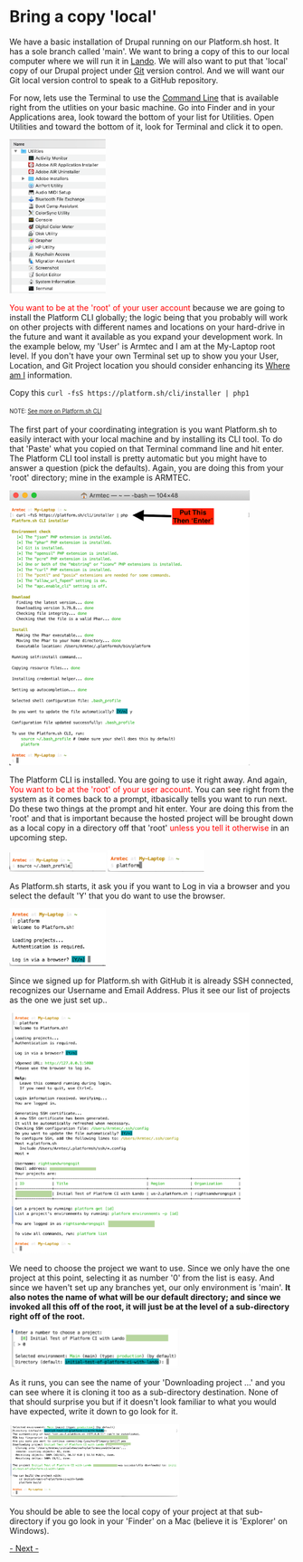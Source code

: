 
# Bring a copy 'local'

We have a basic installation of Drupal running on our Platform.sh host.  It has a sole branch called 'main'.   We want to bring a copy of this to our local computer where we will run it in [Lando](../book/lando.html).  We will also want to put that 'local' copy of our Drupal project under [Git](../book/gitbasics.md) version control.  And we will want our Git local version control to speak to a GitHub repository.

For now, lets use the Terminal to use the [Command Line](../book/cheats.md#Terminal-Command-Line-Interface-(CLI)) that is available right from the utlities on your basic machine.  Go into Finder and in your Applications area, look toward the bottom of your list for Utilities.  Open Utilities and toward the bottom of it, look for Terminal and click it to open.

<img src="../cicd/captures/findyourterminal.png"  width="170">


<font color=red>You want to be at the 'root' of your user account</font> because we are going to install the Platform CLI globally; the logic being that you probably will work on other projects with different names and locations on your hard-drive in the future and want it available as you expand your development work.  In the example below, my 'User' is Armtec and I am at the My-Laptop root level.  If you don't have your own Terminal set up to show you your User, Location, and Git Project location you should consider enhancing its [Where am I](../book/WhereAmI.md) information.

Copy this `curl -fsS https://platform.sh/cli/installer | php1`

<sup><sub>NOTE: [See more on Platform.sh CLI](../cicd/platformshcli.md)</sub></sup>

The first part of your coordinating integration is you want Platform.sh to easily interact with your local machine and by installing its CLI tool.  To do that 'Paste' what you copied on that Terminal command line and hit enter.  The Platform CLI tool install is pretty automatic but you might have to answer a question (pick the defaults).  Again, you are doing this from your 'root' directory; mine in the example is ARMTEC.

<img src="../cicd/captures/platformCLIinstall1.png"  width="425">

The Platform CLI is installed.  You are going to use it right away.  And again, <font color=red>You want to be at the 'root' of your user account</font>.  You can see right from the system as it comes back to a prompt, itbasically tells you want to run next. Do these two things at the prompt and hit enter.  Your are doing this from the 'root' and that is important because the hosted project will be brought down as a local copy in a directory off that 'root' <font color=red>unless you tell it otherwise</font> in an upcoming step.

<img src="../cicd/captures/platformCLIinstall2.png"  width="170">

<img src="../cicd/captures/platformCLIinstall3.png"  width="170">

As Platform.sh starts, it ask you if you want to Log in via a browser and you select the default 'Y' that you do want to use the browser.

<img src="../cicd/captures/platformCLIinstall4.png"  width="170">

Since we signed up for Platform.sh with GitHub it is already SSH connected, recognizes our Username and Email Address.  Plus it see our list of projects as the one we just set up..

<img src="../cicd/captures/platformCLIinstall5.png"  width="425">

We need to choose the project we want to use. Since we only have the one project at this point, selecting it as number '0' from the list is easy.  And since we haven't set up any branches yet, our only environment is 'main'.  **It also notes the name of what will be our default directory; and since we invoked all this off of the root, it will just be at the level of a sub-directory right off of the root.**

<img src="../cicd/captures/platformCLIinstall6.png"  width="300">

As it runs, you can see the name of your 'Downloading project …'  and you can see where it is cloning it too as a sub-directory destination.  None of that should surprise you but if it doesn't look familiar to what you would have expected, write it down to go look for it.

<img src="../cicd/captures/platformCLIinstall7.png"  width="300">

You should be able to see the local copy of your project at that sub-directory if you go look in your 'Finder' on a Mac (believe it is 'Explorer' on Windows).

[- Next -](../cicd/vscodedrupallocal.md)


